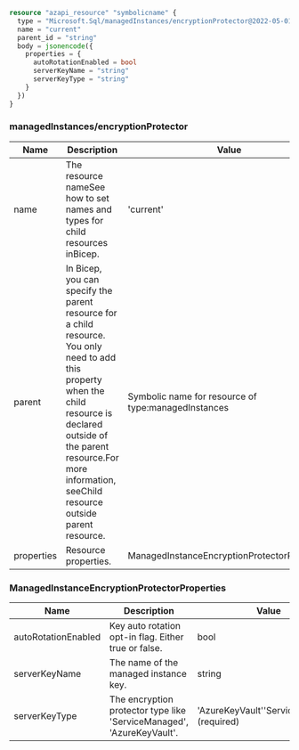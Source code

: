 ```terraform
resource "azapi_resource" "symbolicname" {
  type = "Microsoft.Sql/managedInstances/encryptionProtector@2022-05-01-preview"
  name = "current"
  parent_id = "string"
  body = jsonencode({
    properties = {
      autoRotationEnabled = bool
      serverKeyName = "string"
      serverKeyType = "string"
    }
  })
}

```

### managedInstances/encryptionProtector

| Name | Description | Value |
|-|-|-|
| name | The resource nameSee how to set names and types for child resources inBicep. | 'current' |
| parent | In Bicep, you can specify the parent resource for a child resource. You only need to add this property when the child resource is declared outside of the parent resource.For more information, seeChild resource outside parent resource. | Symbolic name for resource of type:managedInstances |
| properties | Resource properties. | ManagedInstanceEncryptionProtectorProperties |


### ManagedInstanceEncryptionProtectorProperties

| Name | Description | Value |
|-|-|-|
| autoRotationEnabled | Key auto rotation opt-in flag. Either true or false. | bool |
| serverKeyName | The name of the managed instance key. | string |
| serverKeyType | The encryption protector type like 'ServiceManaged', 'AzureKeyVault'. | 'AzureKeyVault''ServiceManaged' (required) |


